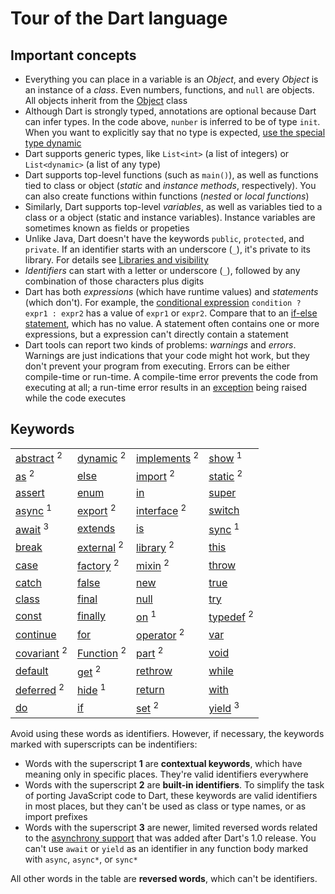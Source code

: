 # Tour of the Dart language

## Important concepts

- Everything you can place in a variable is an *Object*, and every *Object* is an instance of a
  *class*. Even numbers, functions, and `null` are objects. All objects inherit from the
  [Object][0] class
- Although Dart is strongly typed, annotations are optional because Dart can infer types. In the
  code above, `nunber` is inferred to be of type `init`. When you want to explicitly say that no
  type is expected, [use the special type dynamic][1]
- Dart supports generic types, like `List<int>` (a list of integers) or `List<dynamic>` (a list of
  any type)
- Dart supports top-level functions (such as `main()`), as well as functions tied to class or
  object (*static* and *instance methods*, respectively). You can also create functions within
  functions (*nested* or *local functions*)
- Similarly, Dart supports top-level *variables*, as well as variables tied to a class or a object
  (static and instance variables). Instance variables are sometimes known as fields or propeties
- Unlike Java, Dart doesn't have the keywords `public`, `protected`, and `private`. If an
  identifier starts with an underscore (`_`), it's private to its library. For details see
  [Libraries and visibility][2]
- *Identifiers* can start with a letter or underscore (`_`), followed by any combination of those
  characters plus digits
- Dart has both *expressions* (which have runtime values) and *statements* (which don't). For
  example, the [conditional expression][3] `condition ? expr1 : expr2` has a value of `expr1` or
  `expr2`. Compare that to an [if-else statement][4], which has no value. A statement often
  contains one or more expressions, but a expression can't directly contain a statement
- Dart tools can report two kinds of problems: *warnings* and *errors*. Warnings are just
  indications that your code might hot work, but they don't prevent your program from executing.
  Errors can be either compile-time or run-time. A compile-time error prevents the code from
  executing at all; a run-time error results in an [exception][5] being raised while the code
  executes

## Keywords

| | | | |
| :-- | :-- | :-- | :-- |
| [abstract] <sup>2</sup> | [dynamic] <sup>2</sup> | [implements] <sup>2</sup> | [show] <sup>1</sup> |
| [as] <sup>2</sup> | [else] | [import] <sup>2</sup> | [static] <sup>2</sup> |
| [assert] | [enum] | [in] | [super] |
| [async] <sup>1</sup> | [export] <sup>2</sup> | [interface] <sup>2</sup> | [switch] |
| [await] <sup>3</sup> | [extends] | [is] | [sync] <sup>1</sup> |
| [break] | [external] <sup>2</sup> | [library] <sup>2</sup> | [this] |
| [case] | [factory] <sup>2</sup> | [mixin] <sup>2</sup> | [throw] |
| [catch] | [false] | [new] | [true] |
| [class] | [final] | [null] | [try] |
| [const] | [finally] | [on] <sup>1</sup> | [typedef] <sup>2</sup> |
| [continue] | [for] | [operator] <sup>2</sup> | [var] |
| [covariant] <sup>2</sup> | [Function] <sup>2</sup> | [part] <sup>2</sup> | [void] |
| [default] | [get] <sup>2</sup> | [rethrow] | [while] |
| [deferred] <sup>2</sup> | [hide] <sup>1</sup> | [return] | [with] |
| [do] | [if] | [set] <sup>2</sup> | [yield] <sup>3</sup> |

Avoid using these words as identifiers. However, if necessary, the keywords marked with
superscripts can be indentifiers:

- Words with the superscript **1** are **contextual keywords**, which have meaning only in specific
  places. They're valid identifiers everywhere
- Words with the superscript **2** are **built-in identifiers**. To simplify the task of porting
  JavaScript code to Dart, these keywords are valid identifiers in most places, but they can't be
  used as class or type names, or as import prefixes
- Words with the superscript **3** are newer, limited reversed words related to the
  [asynchrony support][6] that was added after Dart's 1.0 release. You can't use `await` or `yield`
  as an identifier in any function body marked with `async`, `async*`, or `sync*`

All other words in the table are **reversed words**, which can't be identifiers.

<!-- Links -->
[0]: https://api.dart.dev/stable/dart-core/Object-class.html
[1]: https://dart.dev/guides/language/effective-dart/design#do-annotate-with-object-instead-of-dynamic-to-indicate-any-object-is-allowed
[2]: https://dart.dev/guides/language/language-tour#libraries-and-visibility
[3]: https://dart.dev/guides/language/language-tour#conditional-expressions
[4]: https://dart.dev/guides/language/language-tour#if-and-else
[5]: https://dart.dev/guides/language/language-tour#exceptions
[6]: https://dart.dev/guides/language/language-tour#asynchrony-support

<!-- Keywords -->
[abstract]: https://dart.dev/guides/language/language-tour#abstract-classes
[as]: https://dart.dev/guides/language/language-tour#type-test-operators
[assert]: https://dart.dev/guides/language/language-tour#assert
[async]: https://dart.dev/guides/language/language-tour#asynchrony-support
[await]: https://dart.dev/guides/language/language-tour#asynchrony-support
[break]: https://dart.dev/guides/language/language-tour#break-and-continue
[case]: https://dart.dev/guides/language/language-tour#switch-and-case
[catch]: https://dart.dev/guides/language/language-tour#catch
[class]: https://dart.dev/guides/language/language-tour#instance-variables
[const]: https://dart.dev/guides/language/language-tour#final-and-const
[continue]: https://dart.dev/guides/language/language-tour#break-and-continue
[covariant]: https://dart.dev/guides/language/sound-problems#the-covariant-keyword
[default]: https://dart.dev/guides/language/language-tour#switch-and-case
[deferred]: https://dart.dev/guides/language/language-tour#lazily-loading-a-library
[do]: https://dart.dev/guides/language/language-tour#while-and-do-while
[dynamic]: https://dart.dev/guides/language/language-tour#important-concepts
[else]: https://dart.dev/guides/language/language-tour#if-and-else
[enum]: https://dart.dev/guides/language/language-tour#enumerated-types
[export]: https://dart.dev/guides/libraries/create-library-packages
[extends]: https://dart.dev/guides/language/language-tour#extending-a-class
[external]: https://stackoverflow.com/questions/24929659/what-does-external-mean-in-dart
[factory]: https://dart.dev/guides/language/language-tour#factory-constructors
[false]: https://dart.dev/guides/language/language-tour#booleans
[final]: https://dart.dev/guides/language/language-tour#final-and-const
[finally]: https://dart.dev/guides/language/language-tour#finally
[for]: https://dart.dev/guides/language/language-tour#for-loops
[Function]: https://dart.dev/guides/language/language-tour#functions
[get]: https://dart.dev/guides/language/language-tour#getters-and-setters
[hide]: https://dart.dev/guides/language/language-tour#importing-only-part-of-a-library
[if]: https://dart.dev/guides/language/language-tour#if-and-else
[implements]: https://dart.dev/guides/language/language-tour#implicit-interfaces
[import]: https://dart.dev/guides/language/language-tour#using-libraries
[in]: https://dart.dev/guides/language/language-tour#for-loops
[interface]: https://stackoverflow.com/questions/28595501/was-the-interface-keyword-removed-from-dart
[is]: https://dart.dev/guides/language/language-tour#type-test-operators
[library]: https://dart.dev/guides/language/language-tour#libraries-and-visibility
[mixin]: https://dart.dev/guides/language/language-tour#adding-features-to-a-class-mixins
[new]: https://dart.dev/guides/language/language-tour#using-constructors
[null]: https://dart.dev/guides/language/language-tour#default-value
[on]: https://dart.dev/guides/language/language-tour#catch
[operator]: https://dart.dev/guides/language/language-tour#overridable-operators
[part]: https://dart.dev/guides/libraries/create-library-packages#organizing-a-library-package
[rethrow]: https://dart.dev/guides/language/language-tour#catch
[return]: https://dart.dev/guides/language/language-tour#functions
[set]: https://api.dart.dev/stable/dart-core/Set-class.html
[show]: https://dart.dev/guides/language/language-tour#importing-only-part-of-a-library
[static]: https://dart.dev/guides/language/language-tour#class-variables-and-methods
[super]: https://dart.dev/guides/language/language-tour#extending-a-class
[switch]: https://dart.dev/guides/language/language-tour#switch-and-case
[sync]: https://dart.dev/guides/language/language-tour#generators
[this]: https://dart.dev/guides/language/language-tour#constructors
[throw]: https://dart.dev/guides/language/language-tour#throw
[true]: https://dart.dev/guides/language/language-tour#booleans
[try]: https://dart.dev/guides/language/language-tour#catch
[typedef]: https://dart.dev/guides/language/language-tour#typedefs
[var]: https://dart.dev/guides/language/language-tour#variables
[void]: https://medium.com/dartlang/dart-2-legacy-of-the-void-e7afb5f44df0
[while]: https://dart.dev/guides/language/language-tour#while-and-do-while
[with]: https://dart.dev/guides/language/language-tour#adding-features-to-a-class-mixins
[yield]: https://dart.dev/guides/language/language-tour#generators
